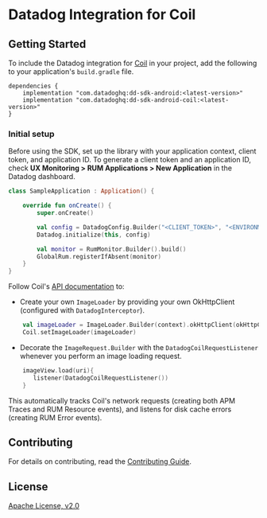 # Datadog Integration for Coil

## Getting Started 

To include the Datadog integration for [Coil][1] in your project, add the
following to your application's `build.gradle` file.

```
dependencies {
    implementation "com.datadoghq:dd-sdk-android:<latest-version>"
    implementation "com.datadoghq:dd-sdk-android-coil:<latest-version>"
}
```

### Initial setup

Before using the SDK, set up the library with your application
context, client token, and application ID. 
To generate a client token and an application ID, check **UX Monitoring > RUM Applications > New Application**
in the Datadog dashboard.

```kotlin
class SampleApplication : Application() {

    override fun onCreate() {
        super.onCreate()

        val config = DatadogConfig.Builder("<CLIENT_TOKEN>", "<ENVIRONMENT_NAME>", "<APPLICATION_ID>").build()
        Datadog.initialize(this, config)

        val monitor = RumMonitor.Builder().build()
        GlobalRum.registerIfAbsent(monitor)
    }
}
```

Follow Coil's [API documentation][2] to:
 
 - Create your own `ImageLoader` by providing your own OkHttpClient (configured with `DatadogInterceptor`).

```kotlin
    val imageLoader = ImageLoader.Builder(context).okHttpClient(okHttpClient).build()
    Coil.setImageLoader(imageLoader)
```

- Decorate the `ImageRequest.Builder` with the `DatadogCoilRequestListener` whenever you perform an image loading request.
 
 ```kotlin
     imageView.load(uri){
        listener(DatadogCoilRequestListener())
     }
 ```

This automatically tracks Coil's network requests (creating both APM Traces and RUM Resource events), and listens for disk cache errors (creating RUM Error events).

## Contributing

For details on contributing, read the 
[Contributing Guide](../CONTRIBUTING.md).

## License

[Apache License, v2.0](../LICENSE)

[1]: https://github.com/coil-kt/coil
[2]: https://coil-kt.github.io/coil/getting_started/
